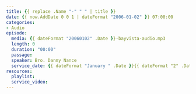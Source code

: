 ```yaml
---
title: {{ replace .Name "-" " " | title }}
date: {{ now.AddDate 0 0 1 | dateFormat "2006-01-02" }} 07:00:00
categories:
- Audio
episode:
  media: {{ dateFormat "20060102" .Date }}-bayvista-audio.mp3
  length: 0
  duration: "00:00"
  passage:
  speaker: Bro. Danny Nance
  service_date: {{ dateFormat "January " .Date }}{{ dateFormat "2" .Date | humanize }}{{ dateFormat ", 2006" .Date }}
resources:
  playlist:
  service_video:
---
```

